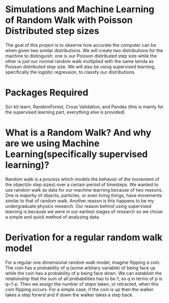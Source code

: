 # Simulations and Machine Learning of Random Walk with Poisson Distributed step sizes
The goal of this project is to observe how accurate the computer can be when given two similar distributions. We will create two distributions for the machine to distinguish: one is our Poisson distributed step size while the other is just our normal random walk multiplied with the same lamda as Poisson distributed step size. We will also be using supervised learning, specifically the logistic regression, to classfy our distributions. 
# Packages Required
Sci-kit learn, RandomForest, Cross Validation, and Pandas (this is mainly for the supervised learning part, everything else is provided)
# What is a Random Walk? And why are we using Machine Learning(specifically supervised learning)?
Random walk is a process which models the behavoir of the movement of the object(in step sizes) over a certain period of timesteps. We wanted to use random walk as data for our machine learning because of two reasons. One is majority of objects, particles, or even living things, have movements similar to that of random walk. Another reason is this happens to be my undergraduate physics research. Our reason behind using supervised learning is because we were in our earliest stages of research so we chose a simple and quick method of analyzing data.
# Derivation for a regular random walk model
For a regular one dimensional random walk model, imagine flipping a coin. The coin has a probability of q (some arbitary variable) of being face up while the coin has a probability of p being face down. We can establish the relationship that the sum of all probabilities has to be 1, so q in terms of p is q=1-p. Then we assign the number of steps taken, or retracted, when this coin flipping occurs. For a simple case, if the coin is up then the walker takes a step forwrd and if down the walker takes a step back.
